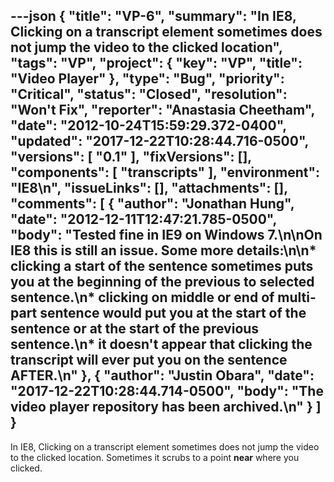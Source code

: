 ---json
{
  "title": "VP-6",
  "summary": "In IE8, Clicking on a transcript element sometimes does not jump the video to the clicked location",
  "tags": "VP",
  "project": {
    "key": "VP",
    "title": "Video Player"
  },
  "type": "Bug",
  "priority": "Critical",
  "status": "Closed",
  "resolution": "Won't Fix",
  "reporter": "Anastasia Cheetham",
  "date": "2012-10-24T15:59:29.372-0400",
  "updated": "2017-12-22T10:28:44.716-0500",
  "versions": [
    "0.1"
  ],
  "fixVersions": [],
  "components": [
    "transcripts"
  ],
  "environment": "IE8\n",
  "issueLinks": [],
  "attachments": [],
  "comments": [
    {
      "author": "Jonathan Hung",
      "date": "2012-12-11T12:47:21.785-0500",
      "body": "Tested fine in IE9 on Windows 7.\n\nOn IE8 this is still an issue. Some more details:\n\n* clicking a start of the sentence sometimes puts you at the beginning of the previous to selected sentence.\n* clicking on middle or end of multi-part sentence would put you at the start of the sentence or at the start of the previous sentence.\n* it doesn't appear that clicking the transcript will ever put you on the sentence AFTER.\n"
    },
    {
      "author": "Justin Obara",
      "date": "2017-12-22T10:28:44.714-0500",
      "body": "The video player repository has been archived.\n"
    }
  ]
}
---
In IE8, Clicking on a transcript element sometimes does not jump the video to the clicked location. Sometimes it scrubs to a point **near** where you clicked.

        